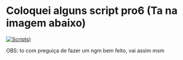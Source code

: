 # Coloquei alguns script pro6 (Ta na imagem abaixo)

  
[![Scripts](https://github.com/user-attachments/assets/b772ba9d-9cf8-4a28-b47e-effc5d8f4367))](https://github.com/odeiosaladofuturo/Scripts/tree/main/src)

 
 OBS: to com preguiça de fazer um ngm bem feito, vai assim msm

<!--git add--> 
<!--
**odeiocmsp/odeiocmsp** is a ✨ _special_ ✨ repository because its `README.md` (this file) appears on your GitHub profile.

Here are some ideas to get you started:

- 🔭 I’m currently working on ...
- 🌱 I’m currently learning ...
- 👯 I’m looking to collaborate on ...
- 🤔 I’m looking for help with ...
- 💬 Ask me about ...
- 📫 How to reach me: ...
- 😄 Pronouns: ...
- ⚡ Fun fact: ...
-->
